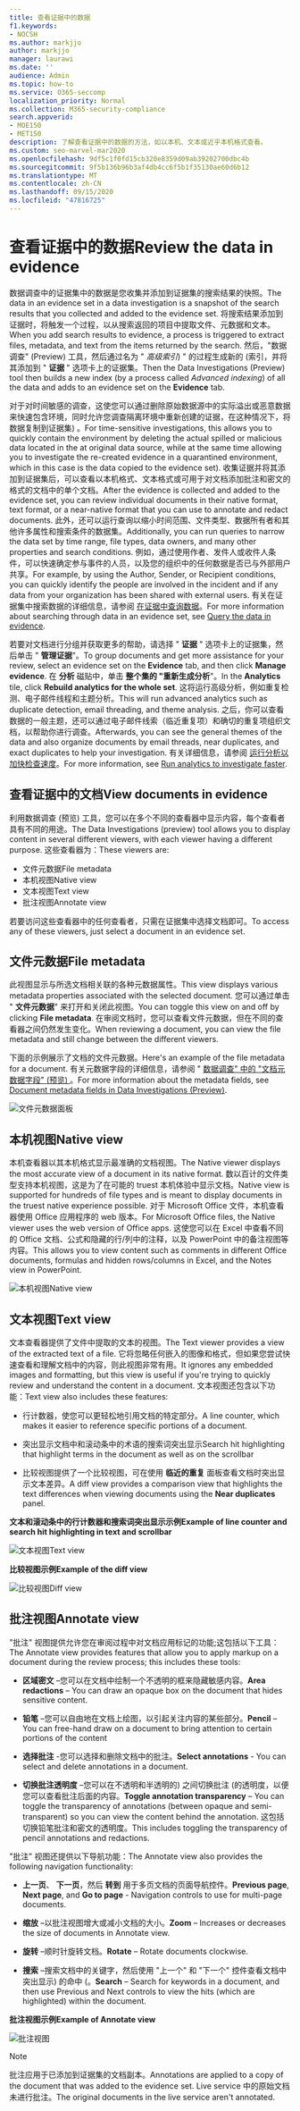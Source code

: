```yaml
---
title: 查看证据中的数据
f1.keywords:
- NOCSH
ms.author: markjjo
author: markjjo
manager: laurawi
ms.date: ''
audience: Admin
ms.topic: how-to
ms.service: O365-seccomp
localization_priority: Normal
ms.collection: M365-security-compliance
search.appverid:
- MOE150
- MET150
description: 了解查看证据中的数据的方法，如以本机、文本或近乎本机格式查看。
ms.custom: seo-marvel-mar2020
ms.openlocfilehash: 9df5c1f0fd15cb320e8359d09ab39202700dbc4b
ms.sourcegitcommit: 9f5b136b96b3af4db4cc6f5b1f35130ae60d6b12
ms.translationtype: MT
ms.contentlocale: zh-CN
ms.lasthandoff: 09/15/2020
ms.locfileid: "47816725"
---
```

# <a name="review-the-data-in-evidence"></a><span data-ttu-id="465c1-103">查看证据中的数据</span><span class="sxs-lookup"><span data-stu-id="465c1-103">Review the data in evidence</span></span>

<span data-ttu-id="465c1-104">数据调查中的证据集中的数据是您收集并添加到证据集的搜索结果的快照。</span><span class="sxs-lookup"><span data-stu-id="465c1-104">The data in an evidence set in a data investigation is a snapshot of the search results that you collected and added to the evidence set.</span></span> <span data-ttu-id="465c1-105">将搜索结果添加到证据时，将触发一个过程，以从搜索返回的项目中提取文件、元数据和文本。</span><span class="sxs-lookup"><span data-stu-id="465c1-105">When you add search results to evidence, a process is triggered to extract files, metadata, and text from the items returned by the search.</span></span> <span data-ttu-id="465c1-106">然后，"数据调查" (Preview) 工具，然后通过名为 " *高级索引*) " 的过程生成新的 (索引，并将其添加到 " **证据** " 选项卡上的证据集。</span><span class="sxs-lookup"><span data-stu-id="465c1-106">Then the Data Investigations (Preview) tool then builds a new index (by a process called *Advanced indexing*) of all the data and adds to an evidence set on the **Evidence** tab.</span></span> 

<span data-ttu-id="465c1-107">对于对时间敏感的调查，这使您可以通过删除原始数据源中的实际溢出或恶意数据来快速包含环境，同时允许您调查隔离环境中重新创建的证据，在这种情况下，将数据复制到证据集) 。</span><span class="sxs-lookup"><span data-stu-id="465c1-107">For time-sensitive investigations, this allows you to quickly contain the environment by deleting the actual spilled or malicious data located in the at original data source, while at the same time allowing you to investigate the re-created evidence in a quarantined environment, which in this case is the data copied to the evidence set).</span></span> <span data-ttu-id="465c1-108">收集证据并将其添加到证据集后，可以查看以本机格式、文本格式或可用于对文档添加批注和密文的格式的文档中的单个文档。</span><span class="sxs-lookup"><span data-stu-id="465c1-108">After the evidence is collected and added to the evidence set, you can review individual documents in their native format, text format, or a near-native format that you can use to annotate and redact documents.</span></span> <span data-ttu-id="465c1-109">此外，还可以运行查询以缩小时间范围、文件类型、数据所有者和其他许多属性和搜索条件的数据集。</span><span class="sxs-lookup"><span data-stu-id="465c1-109">Additionally, you can run queries to narrow the data set by time range, file types, data owners, and many other properties and search conditions.</span></span> <span data-ttu-id="465c1-110">例如，通过使用作者、发件人或收件人条件，可以快速确定参与事件的人员，以及您的组织中的任何数据是否已与外部用户共享。</span><span class="sxs-lookup"><span data-stu-id="465c1-110">For example, by using the Author, Sender, or Recipient conditions, you can quickly identify the people are involved in the incident and if any data from your organization has been shared with external users.</span></span> <span data-ttu-id="465c1-111">有关在证据集中搜索数据的详细信息，请参阅 [在证据中查询数据](evidence-query.md)。</span><span class="sxs-lookup"><span data-stu-id="465c1-111">For more information about searching through data in an evidence set, see [Query the data in evidence](evidence-query.md).</span></span>

<span data-ttu-id="465c1-112">若要对文档进行分组并获取更多的帮助，请选择 " **证据** " 选项卡上的证据集，然后单击 " **管理证据**"。</span><span class="sxs-lookup"><span data-stu-id="465c1-112">To group documents and get more assistance for your review, select an evidence set on the **Evidence** tab, and then click **Manage evidence**.</span></span> <span data-ttu-id="465c1-113">在 **分析** 磁贴中，单击 **整个集的 "重新生成分析**"。</span><span class="sxs-lookup"><span data-stu-id="465c1-113">In the **Analytics** tile, click **Rebuild analytics for the whole set**.</span></span> <span data-ttu-id="465c1-114">这将运行高级分析，例如重复检测、电子邮件线程和主题分析。</span><span class="sxs-lookup"><span data-stu-id="465c1-114">This will run advanced analytics such as duplicate detection, email threading, and theme analysis.</span></span> <span data-ttu-id="465c1-115">之后，你可以查看数据的一般主题，还可以通过电子邮件线索（临近重复项）和确切的重复项组织文档，以帮助你进行调查。</span><span class="sxs-lookup"><span data-stu-id="465c1-115">Afterwards, you can see the general themes of the data and also organize documents by email threads, near duplicates, and exact duplicates to help your investigation.</span></span> <span data-ttu-id="465c1-116">有关详细信息，请参阅 [运行分析以加快检查速度](run-analytics-to-investigate-faster.md)。</span><span class="sxs-lookup"><span data-stu-id="465c1-116">For more information, see [Run analytics to investigate faster](run-analytics-to-investigate-faster.md).</span></span>

## <a name="view-documents-in-evidence"></a><span data-ttu-id="465c1-117">查看证据中的文档</span><span class="sxs-lookup"><span data-stu-id="465c1-117">View documents in evidence</span></span>

<span data-ttu-id="465c1-118">利用数据调查 (预览) 工具，您可以在多个不同的查看器中显示内容，每个查看者具有不同的用途。</span><span class="sxs-lookup"><span data-stu-id="465c1-118">The Data Investigations (preview) tool allows you to display content in several different viewers, with each viewer having a different purpose.</span></span> <span data-ttu-id="465c1-119">这些查看器为：</span><span class="sxs-lookup"><span data-stu-id="465c1-119">These viewers are:</span></span>

- <span data-ttu-id="465c1-120">文件元数据</span><span class="sxs-lookup"><span data-stu-id="465c1-120">File metadata</span></span>
- <span data-ttu-id="465c1-121">本机视图</span><span class="sxs-lookup"><span data-stu-id="465c1-121">Native view</span></span>
- <span data-ttu-id="465c1-122">文本视图</span><span class="sxs-lookup"><span data-stu-id="465c1-122">Text view</span></span>
- <span data-ttu-id="465c1-123">批注视图</span><span class="sxs-lookup"><span data-stu-id="465c1-123">Annotate view</span></span>

<span data-ttu-id="465c1-124">若要访问这些查看器中的任何查看者，只需在证据集中选择文档即可。</span><span class="sxs-lookup"><span data-stu-id="465c1-124">To access any of these viewers, just select a document in an evidence set.</span></span>

## <a name="file-metadata"></a><span data-ttu-id="465c1-125">文件元数据</span><span class="sxs-lookup"><span data-stu-id="465c1-125">File metadata</span></span>

<span data-ttu-id="465c1-126">此视图显示与所选文档相关联的各种元数据属性。</span><span class="sxs-lookup"><span data-stu-id="465c1-126">This view displays various metadata properties associated with the selected document.</span></span> <span data-ttu-id="465c1-127">您可以通过单击 " **文件元数据**" 来打开和关闭此视图。</span><span class="sxs-lookup"><span data-stu-id="465c1-127">You can toggle this view on and off by clicking **File metadata**.</span></span> <span data-ttu-id="465c1-128">在审阅文档时，您可以查看文件元数据，但在不同的查看器之间仍然发生变化。</span><span class="sxs-lookup"><span data-stu-id="465c1-128">When reviewing a document, you can view the file metadata and still change between the different viewers.</span></span>

<span data-ttu-id="465c1-129">下面的示例展示了文档的文件元数据。</span><span class="sxs-lookup"><span data-stu-id="465c1-129">Here's an example of the file metadata for a document.</span></span> <span data-ttu-id="465c1-130">有关元数据字段的详细信息，请参阅 " [数据调查" 中的 "文档元数据字段" (预览) ](document-metadata-fields.md)。</span><span class="sxs-lookup"><span data-stu-id="465c1-130">For more information about the metadata fields, see [Document metadata fields in Data Investigations (Preview)](document-metadata-fields.md).</span></span>

![文件元数据面板](../media/Reviewimage2.png)

## <a name="native-view"></a><span data-ttu-id="465c1-132">本机视图</span><span class="sxs-lookup"><span data-stu-id="465c1-132">Native view</span></span>

<span data-ttu-id="465c1-133">本机查看器以其本机格式显示最准确的文档视图。</span><span class="sxs-lookup"><span data-stu-id="465c1-133">The Native viewer displays the most accurate view of a document in its native format.</span></span> <span data-ttu-id="465c1-134">数以百计的文件类型支持本机视图，这是为了在可能的 truest 本机体验中显示文档。</span><span class="sxs-lookup"><span data-stu-id="465c1-134">Native view is supported for hundreds of file types and is meant to display documents in the truest native experience possible.</span></span> <span data-ttu-id="465c1-135">对于 Microsoft Office 文件，本机查看器使用 Office 应用程序的 web 版本。</span><span class="sxs-lookup"><span data-stu-id="465c1-135">For Microsoft Office files, the Native viewer uses the web version of Office apps.</span></span> <span data-ttu-id="465c1-136">这使您可以在 Excel 中查看不同的 Office 文档、公式和隐藏的行/列中的注释，以及 PowerPoint 中的备注视图等内容。</span><span class="sxs-lookup"><span data-stu-id="465c1-136">This allows you to view content such as comments in different Office documents, formulas and hidden rows/columns in Excel, and the Notes view in PowerPoint.</span></span>

![<span data-ttu-id="465c1-137">本机视图</span><span class="sxs-lookup"><span data-stu-id="465c1-137">Native view</span></span>
](../media/Reviewimage3.png)

## <a name="text-view"></a><span data-ttu-id="465c1-138">文本视图</span><span class="sxs-lookup"><span data-stu-id="465c1-138">Text view</span></span>

<span data-ttu-id="465c1-139">文本查看器提供了文件中提取的文本的视图。</span><span class="sxs-lookup"><span data-stu-id="465c1-139">The Text viewer provides a view of the extracted text of a file.</span></span> <span data-ttu-id="465c1-140">它将忽略任何嵌入的图像和格式，但如果您尝试快速查看和理解文档中的内容，则此视图非常有用。</span><span class="sxs-lookup"><span data-stu-id="465c1-140">It ignores any embedded images and formatting, but this view is useful if you're trying to quickly review and understand the content in a document.</span></span> <span data-ttu-id="465c1-141">文本视图还包含以下功能：</span><span class="sxs-lookup"><span data-stu-id="465c1-141">Text view also includes these features:</span></span>

  - <span data-ttu-id="465c1-142">行计数器，使您可以更轻松地引用文档的特定部分。</span><span class="sxs-lookup"><span data-stu-id="465c1-142">A line counter, which makes it easier to reference specific portions of a document.</span></span>

  - <span data-ttu-id="465c1-143">突出显示文档中和滚动条中的术语的搜索词突出显示</span><span class="sxs-lookup"><span data-stu-id="465c1-143">Search hit highlighting that highlight terms in the document as well as on the scrollbar</span></span>

  - <span data-ttu-id="465c1-144">比较视图提供了一个比较视图，可在使用 **临近的重复** 面板查看文档时突出显示文本差异。</span><span class="sxs-lookup"><span data-stu-id="465c1-144">A diff view provides a comparison view that highlights the text differences when viewing documents using the **Near duplicates** panel.</span></span>

<span data-ttu-id="465c1-145">**文本和滚动条中的行计数器和搜索词突出显示示例**</span><span class="sxs-lookup"><span data-stu-id="465c1-145">**Example of line counter and search hit highlighting in text and scrollbar**</span></span>

![<span data-ttu-id="465c1-146">文本视图</span><span class="sxs-lookup"><span data-stu-id="465c1-146">Text view</span></span>
](../media/Reviewimage4.png)

<span data-ttu-id="465c1-147">**比较视图示例**</span><span class="sxs-lookup"><span data-stu-id="465c1-147">**Example of the diff view**</span></span>

![<span data-ttu-id="465c1-148">比较视图</span><span class="sxs-lookup"><span data-stu-id="465c1-148">Diff view</span></span>
](../media/Reviewimage5.png)

## <a name="annotate-view"></a><span data-ttu-id="465c1-149">批注视图</span><span class="sxs-lookup"><span data-stu-id="465c1-149">Annotate view</span></span>

<span data-ttu-id="465c1-150">"批注" 视图提供允许您在审阅过程中对文档应用标记的功能;这包括以下工具：</span><span class="sxs-lookup"><span data-stu-id="465c1-150">The Annotate view provides features that allow you to apply markup on a document during the review process; this  includes these tools:</span></span>

  - <span data-ttu-id="465c1-151">**区域密文** –您可以在文档中绘制一个不透明的框来隐藏敏感内容。</span><span class="sxs-lookup"><span data-stu-id="465c1-151">**Area redactions** – You can draw an opaque box on the document that hides sensitive content.</span></span>

  - <span data-ttu-id="465c1-152">**铅笔** –您可以自由地在文档上绘图，以引起关注内容的某些部分。</span><span class="sxs-lookup"><span data-stu-id="465c1-152">**Pencil** – You can free-hand draw on a document to bring attention to certain portions of the content</span></span>

  - <span data-ttu-id="465c1-153">**选择批注** -您可以选择和删除文档中的批注。</span><span class="sxs-lookup"><span data-stu-id="465c1-153">**Select annotations** - You can select and delete annotations in a document.</span></span>

  - <span data-ttu-id="465c1-154">**切换批注透明度** –您可以在不透明和半透明的) 之间切换批注 (的透明度，以便您可以查看批注后面的内容。</span><span class="sxs-lookup"><span data-stu-id="465c1-154">**Toggle annotation transparency** – You can toggle the transparency of annotations (between opaque and semi-transparent) so you can view the content behind the annotation.</span></span> <span data-ttu-id="465c1-155">这包括切换铅笔批注和密文的透明度。</span><span class="sxs-lookup"><span data-stu-id="465c1-155">This includes toggling the transparency of pencil annotations and redactions.</span></span>

<span data-ttu-id="465c1-156">"批注" 视图还提供以下导航功能：</span><span class="sxs-lookup"><span data-stu-id="465c1-156">The Annotate view also provides the following navigation functionality:</span></span>

  - <span data-ttu-id="465c1-157">**上一页**、 **下一页**，然后 **转到** 用于多页文档的页面导航控件。</span><span class="sxs-lookup"><span data-stu-id="465c1-157">**Previous page**, **Next page**, and **Go to page** - Navigation controls to use for multi-page documents.</span></span>

  - <span data-ttu-id="465c1-158">**缩放** –以批注视图增大或减小文档的大小。</span><span class="sxs-lookup"><span data-stu-id="465c1-158">**Zoom** – Increases or decreases the size of documents in Annotate view.</span></span>

  - <span data-ttu-id="465c1-159">**旋转** –顺时针旋转文档。</span><span class="sxs-lookup"><span data-stu-id="465c1-159">**Rotate** – Rotate documents clockwise.</span></span>

  - <span data-ttu-id="465c1-160">**搜索** –搜索文档中的关键字，然后使用 "上一个" 和 "下一个" 控件查看文档中突出显示) 的命中 (。</span><span class="sxs-lookup"><span data-stu-id="465c1-160">**Search** – Search for keywords in a document, and then use Previous and Next controls to view the hits (which are highlighted) within the document.</span></span>

<span data-ttu-id="465c1-161">**批注视图示例**</span><span class="sxs-lookup"><span data-stu-id="465c1-161">**Example of Annotate view**</span></span>

![批注视图](../media/Reviewimage1.png)

> [!NOTE]
> <span data-ttu-id="465c1-163">批注应用于已添加到证据集的文档副本。</span><span class="sxs-lookup"><span data-stu-id="465c1-163">Annotations are applied to a copy of the document that was added to the evidence set.</span></span> <span data-ttu-id="465c1-164">Live service 中的原始文档未进行批注。</span><span class="sxs-lookup"><span data-stu-id="465c1-164">The original documents in the live service aren't annotated.</span></span>
